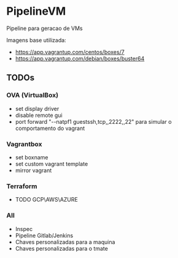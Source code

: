 # PipelineVM

Pipeline para geracao de VMs

Imagens base utilizada:

- https://app.vagrantup.com/centos/boxes/7
- https://app.vagrantup.com/debian/boxes/buster64

## TODOs

### OVA (VirtualBox)

- set display driver
- disable remote gui 
- port forward "--natpf1 guestssh,tcp,,2222,,22" para simular o comportamento do vagrant

### Vagrantbox

- set boxname
- set custom vagrant template
- mirror vagrant

### Terraform
- TODO GCP\AWS\AZURE

### All

- Inspec
- Pipeline Gitlab/Jenkins
- Chaves personalizadas para a maquina
- Chaves personalizadas para o tmate